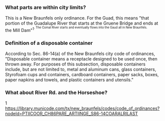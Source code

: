 
###  What parts are within city limits?
This is a New Braunfels only ordinance. For the Guad, this means "that portion of the Guadalupe River that starts at the Gruene Bridge and ends at the Mill Dam"<sup>1<sup>. The Comal River starts and eventually flows into the Gaud all in New Braunfels.

### Definition of a disposable container
According to Sec. 86-14(a) of the New Braunfels city code of ordinances, "Disposable container means a receptacle designed to be used once, then thrown away. For purposes of this subsection, disposable containers include, but are not limited to, metal and aluminum cans, glass containers, Styrofoam cups and containers, cardboard containers, paper sacks, boxes, paper napkins and towels, and plastic containers and utensils."

### What about River Rd. and the Horseshoe?

1 https://library.municode.com/tx/new_braunfels/codes/code_of_ordinances?nodeId=PTIICOOR_CH86PARE_ARTIINGE_S86-14COARALRILAST